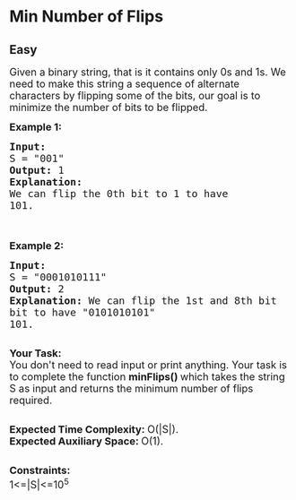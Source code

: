 # Min Number of Flips
## Easy 
<div class="problem-statement" style="user-select: auto;">
                <p style="user-select: auto;"></p><p style="user-select: auto;"><span style="font-size: 18px; user-select: auto;">Given a binary string, that is it contains only 0s and 1s. We need to make this string a sequence of alternate characters by flipping some of the bits, our goal is to minimize the number of bits to be flipped.</span></p>

<p style="user-select: auto;"><span style="font-size: 18px; user-select: auto;"><strong style="user-select: auto;">Example 1:</strong></span></p>

<pre style="user-select: auto;"><span style="font-size: 18px; user-select: auto;"><strong style="user-select: auto;">Input:</strong>
S = "001"
<strong style="user-select: auto;">Output: </strong>1
<strong style="user-select: auto;">Explanation:</strong> 
We can flip the 0th bit to 1 to have
101.

</span>
</pre>

<p style="user-select: auto;"><span style="font-size: 18px; user-select: auto;"><strong style="user-select: auto;">Example 2:</strong></span></p>

<pre style="user-select: auto;"><span style="font-size: 18px; user-select: auto;"><strong style="user-select: auto;">Input:</strong>
S = "0001010111" 
<strong style="user-select: auto;">Output: </strong>2
<strong style="user-select: auto;">Explanation:</strong> We can flip the 1st and 8th bit 
bit to have "0101010101"
101.
</span></pre>

<p style="user-select: auto;"><br style="user-select: auto;">
<span style="font-size: 18px; user-select: auto;"><strong style="user-select: auto;">Your Task:</strong><br style="user-select: auto;">
You don't need to read input or print anything. Your task is to complete the function&nbsp;<strong style="user-select: auto;">minFlips()&nbsp;</strong>which takes the string S as input and returns the minimum number of flips required.</span></p>

<p style="user-select: auto;"><br style="user-select: auto;">
<span style="font-size: 18px; user-select: auto;"><strong style="user-select: auto;">Expected Time Complexity:&nbsp;</strong>O(|S|).<br style="user-select: auto;">
<strong style="user-select: auto;">Expected Auxiliary Space:&nbsp;</strong>O(1).</span></p>

<p style="user-select: auto;"><br style="user-select: auto;">
<span style="font-size: 18px; user-select: auto;"><strong style="user-select: auto;">Constraints:</strong><br style="user-select: auto;">
1&lt;=|S|&lt;=10<sup style="user-select: auto;">5</sup></span></p>

<p style="user-select: auto;">&nbsp;</p>
 <p style="user-select: auto;"></p>
            </div>